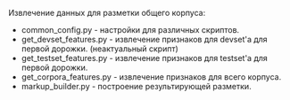 Извлечение данных для разметки общего корпуса:
* common_config.py - настройки для различных скриптов.
* get_devset_features.py - извлечение признаков для devset'а для первой дорожки. (неактуальный скрипт)
* get_testset_features.py - извлечение признаков для testset'а для первой дорожки.
* get_corpora_features.py - извлечение признаков для всего корпуса.
* markup_builder.py - построение результирующей разметки.
